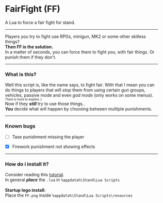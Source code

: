 # FairFight (FF)
A Lua to force a fair fight for stand.

<hr>  </hr>

Players you try to fight use RPGs, minigun, MK2 or some other skilless things?
<br>
**Then FF is the solution.**
</br>
In a matter of seconds, you can force them to fight you, with fair things. Or punish them if they don't.

<hr>  </hr>

### What is this?

Well this script is, like the name says, to fight fair. With that I mean you can do things to players that will _stop_ them from using certain gun groups, vehicles, passive mode and even _god mode_ (only works on some menus). <sub> <sup> There is more to explore :)</sup> </sub>
<br>
Now if they ***_still_*** try to use those things..
<br>
**You** decide what will happen by choosing between multiple punishments. 
</br>

<hr>  </hr>

### Known bugs

- [ ] Tase punishment missing the player
- [x] Firework punishment not showing effects


<hr> </hr>

### How do i install it?

Consider reading this [tutorial](https://support-docs.stand.gg/installing-luas/#--manual-installation).
<br>
In general **_place_** the `.lua` in `%appdata%\Stand\Lua Scripts` 
<br>
<br>
**Startup logo install:**
<br>
Place the `FF.png` inside `%appdata%\Stand\Lua Scripts\resources`



